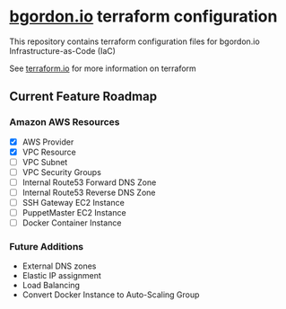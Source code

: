 # [bgordon.io](http://bgordon.io) terraform configuration
This repository contains terraform configuration files for bgordon.io Infrastructure-as-Code (IaC)

See [terraform.io](http://terraform.io) for more information on terraform

## Current Feature Roadmap

### Amazon AWS Resources
 - [x] AWS Provider
 - [x] VPC Resource
 - [ ] VPC Subnet
 - [ ] VPC Security Groups
 - [ ] Internal Route53 Forward DNS Zone
 - [ ] Internal Route53 Reverse DNS Zone
 - [ ] SSH Gateway EC2 Instance
 - [ ] PuppetMaster EC2 Instance
 - [ ] Docker Container Instance

 ### Future Additions
 - External DNS zones
 - Elastic IP assignment
 - Load Balancing
 - Convert Docker Instance to Auto-Scaling Group
